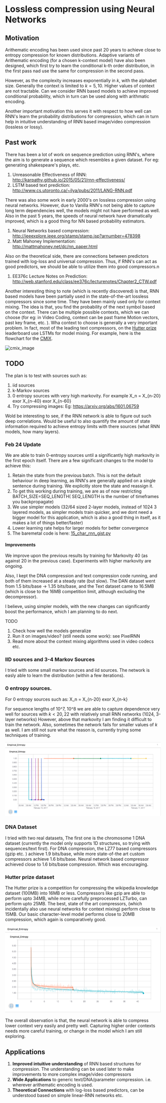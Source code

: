 # Lossless compression using Neural Networks

## Motivation
Arithematic encoding has been used since past 20 years to achieve close to entropy compression for known distributions. Adaptive variants of Arithematic encoding (for a chosen k-context model) have also been designed, which first try to learn the conditional k-th order distribution, in the first pass nad use the same for compression in the second pass. 

However, as the complexity increases exponentially in $k$, with the alphabet size. Generally the context is limited to $k = 5,10$. Higher values of context are not tractable. Can we consider RNN based models to achieve improved conditional probability, which in turn can be used along with arithmatic encoding. 

Another important motivation this serves it with respect to how well can RNN's learn the probability distributions for compression, which can in turn help in intuitive understanding of RNN based image/video compression (lossless or lossy). 

## Past work

There has been a lot of work on sequence prediction using RNN's, where the aim is to generate a sequence which resembles a given dataset. For eg: generating shakespeare's plays, etc. 

1. Unreasonable Effectiveness of RNN: http://karpathy.github.io/2015/05/21/rnn-effectiveness/
2. LSTM based text prediction: http://www.cs.utoronto.ca/~ilya/pubs/2011/LANG-RNN.pdf

There was also some work in early 2000's on lossless compression using neural networks. However, due to Vanilla RNN's not being able to capture long term dependencies well, the models might not have performed as well. Also in the past 5 years, the speeds of neural network have dramatically improved, which is a good thing for NN based probability estimators.

1. Neural Networks based compression: http://ieeexplore.ieee.org/stamp/stamp.jsp?arnumber=478398
2. Matt Mahoney Implementation: http://mattmahoney.net/dc/nn_paper.html

Also on the theoretical side, there are connections between predictors trained with log-loss and universal compression. Thus, if RNN's can act as good predictors, we should be able to utilize them into good compressors.n

1. EE376c Lecture Notes on Prediction: http://web.stanford.edu/class/ee376c/lecturenotes/Chapter2_CTW.pdf

Another interesting thing to note (which is recently discovered) is that, RNN based models have been partially used in the state-of-the-art lossless compressors since some time. They have been mainly used only for context mixing. The idea is that, you find the probability of the next symbol based on the context. There can be multiple possible contexts, which we can choose (for eg: in Video Coding, context can be past frame Motion vectors, past key frame, etc. ). Wha context to choose is generally a very important problem. 
In fact, most of the leading text compressors, on the [Hutter prize](http://prize.hutter1.net/) leaderboard use LSTMs for model mixing. For example, here is the flowchart for the [CMIX](http://www.byronknoll.com/cmix.html). 

![cmix_image](http://www.byronknoll.com/images/architecture.png)

## TODO

The plan is to test with sources such as: 

1. iid sources
2. k-Markov sources
3. 0 entropy sources with very high markovity. For example
    X_n = X_{n-20} exor X_{n-40} exor X_{n-60}
4. Try compressing images: Eg: https://arxiv.org/abs/1601.06759

Wold be interesting to see, if the RNN network is able to figure out such deep correlations. Would be useful to also quantify the amount of state information required to achieve entropy limits with there sources (what RNN models, how many layers). 

### Feb 24 Update
We are able to train 0-entropy sources until a significantly high markovity in the first epoch itself. There are a few significant changes to the model to achieve this:

1. Retain the state from the previous batch. This is not the default behaviour in deep learning, as RNN's are generally applied on a single sentence during training. We explicitly store the state and reassign it. 
2. To get this working during training, we are as of now restricting BATCH_SIZE=SEQ_LENGTH( SEQ_LENGTH is the number of timeframes you backpropagate)
3. We use simpler models (32/64 sized 2-layer models, instead of 1024 3 layered models, as simpler models train quicker, and we dont need a bigger model for this application, which is also a good thing in itself, as it makes a lot of things better/faster)
4. Lower learning rate helps for larger models for better convergence 
5. The baremetal code is here: [15_char_rnn_gist.py](NN_compression/tf_char_rnn/15_char_rnn_gist.py)


#### Improvements
We improve upon the previous results by training for Markovity 40 (as against 20 in the previous case). Experiments with higher markovity are ongoing. 

Also, I kept the DNA compression and text compression code running, and both of them increased at a steady rate (but slow). The DAN dataset went from 1.5 bits/base  -> 1.35 bits/base, and the Text dataset came to 16.5MB (which is close to the 16MB competition limit, although excluding the decompressor).

I believe, using simpler models, with the new changes can significantly boost the performance, which I am planning to do next. 

TODO

1. Check how well the models generalize
2. Run it on images/video? (still needs some work): see PixelRNN
3. Read more about the context mixing algorithms used in video codecs etc.
  
### IID sources and 3-4 Markov Sources
I tried with some small markov sources and iid sources. The network is easly able to learn the distribution (within a few iterations). 

### 0 entropy sources.
For 0 entropy sources such as: 
    X_n = X_{n-20} exor X_{n-k}

For sequence lengths of 10^7, 10^8 we are able to capture dependence very well for sources with $k < 20,22$ with relatively small RNN networks (1024, 3-layer networks)
However, above that markovity I am finding it difficult to train the network. Also, sometimes the network fails for smaller values of $k$ as well. 
I am still not sure what the reason is, currently trying some techniques of training. 

![k-training](char-rnn-tensorflow/images/img2.png)


### DNA Dataset
I tried with two real datasets, The first one is the chromosome 1 DNA dataset (currently the model only supports 1D structures, so trying with sequences/text first). For DNA compression, the LZ77 based compressors (gzip etc. ) achieve 1.9 bits/base, while more state-of-the art custom compressors achieve 1.6 bits/base. Neural network based compressor achieved close to 1.6 bits/base compression. Which was encouraging. 

### Hutter prize dataset
The Hutter prize is a competition for compressing the wikipedia knowledge dataset (100MB) into 16MB or less. Compressors like gzip are able to perform upto 34MB, while more carefully preprocessed LZTurbo, can perform upto 25MB. The best, state of the art compressors, (which incidentally also use neural networks for context mixing) perform close to 15MB. Our basic character-level model performs close to 20MB compression, which again is comparatively good. 

![hutter](char-rnn-tensorflow/images/img3.png)


The overall observation is that, the neural network is able to compress lower context very easily and pretty well. Capturing higher order contexts needs more careful training, or change in the model which I am still exploring. 
## Applications

1. **Improved intuitive understanding** of RNN based structures for compression. The understanding can be used later to make improvements to more complex image/video compressors
2. **Wide Applications** to generic text/DNA/parameter compression. i.e. wherever arithematic encoding is used.
3. **Theoretical Connections** with log-loss based predictors, can be understood based on simple linear-RNN networks etc. 


